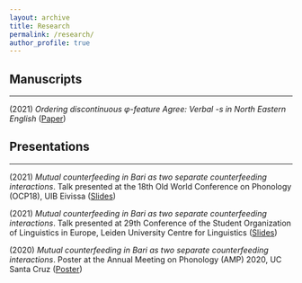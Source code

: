 ```yaml
---
layout: archive
title: Research
permalink: /research/
author_profile: true
---
```


## Manuscripts
---
(2021) *Ordering discontinuous &phi;-feature Agree: Verbal -s in North Eastern English* ([Paper](https://robertfritzsche.de/files/fritzsche-vbls-nov2021.pdf))

## Presentations
---
(2021) *Mutual counterfeeding in Bari as two separate counterfeeding interactions*. Talk presented at the 18th Old World Conference on Phonology (OCP18), UIB Eivissa ([Slides](https://robertfritzsche.de/files/fritzsche-mcf-slides.pdf))

(2021) *Mutual counterfeeding in Bari as two separate counterfeeding interactions*. Talk presented at 29th Conference of the Student Organization of Linguistics in Europe, Leiden University Centre for Linguistics ([Slides](https://robertfritzsche.de/files/fritzsche-mcf-slides.pdf))

(2020) *Mutual counterfeeding in Bari as two separate counterfeeding interactions*. Poster at the Annual Meeting on Phonology (AMP) 2020, UC Santa Cruz ([Poster](https://robertfritzsche.de/files/fritzsche-mcf-amp2020.pdf))
